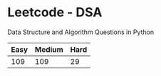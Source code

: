 # Leetcode - DSA

Data Structure and Algorithm Questions in Python

| Easy   |  Medium  | Hard |
|--------|----------|------|
|   109  |    109   |  29  |
